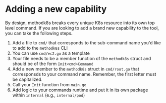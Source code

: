 # Adding a new capability

By design, methodk8s breaks every unique K8s resource into its own top level command. If you are looking to add a brand new capability to the tool, you can take the following steps.

1. Add a file to `cmd/` that corresponds to the sub-command name you'd like to add to the `methodk8s` CLI
2. You can use `cmd/ec2.go` as a template
3. Your file needs to be a member function of the `methodk8s` struct and should be of the form `Init<cmd>Command`
4. Add a new member to the `methodk8s` struct in `cmd/root.go` that corresponsds to your command name. Remember, the first letter must be capitalized.
5. Call your `Init` function from `main.go`
6. Add logic to your commands runtime and put it in its own package within `internal` (e.g., `internal/pod`)
